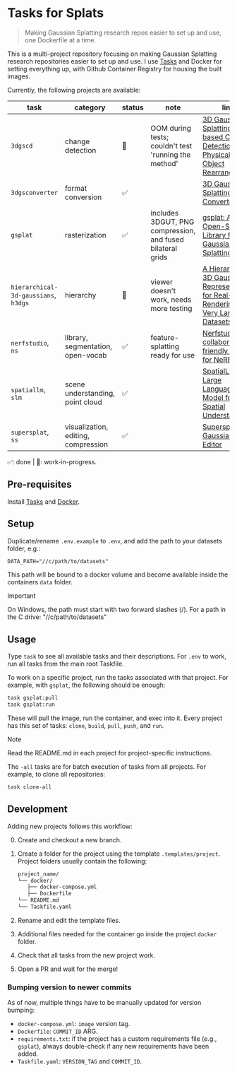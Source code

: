 # Tasks for Splats

> Making Gaussian Splatting research repos easier to set up and use, one Dockerfile at a time.

This is a multi-project repository focusing on making Gaussian Splatting research repositories easier to set up and use. I use [Tasks](https://taskfile.dev/) and Docker for setting everything up, with Github Container Registry for housing the built images.

Currently, the following projects are available:

| **task**                             | **category**                        | **status** | **note**                                             | **link**                                                                                                                                                  |
| ------------------------------------ | ----------------------------------- | ---------- | ---------------------------------------------------- | --------------------------------------------------------------------------------------------------------------------------------------------------------- |
| `3dgscd`                             | change detection                    | 🚧         | OOM during tests; couldn't test 'running the method' | [3D Gaussian Splatting-based Change Detection for Physical Object Rearrangement](https://github.com/520xyxyzq/3DGS-CD/tree/main)                          |
| `3dgsconverter`                      | format conversion                   | ✅         |                                                      | [3D Gaussian Splatting Converter](https://github.com/francescofugazzi/3dgsconverter)                                                                      |
| `gsplat`                             | rasterization                       | ✅         | includes 3DGUT, PNG compression, and fused bilateral grids | [gsplat: An Open-Source Library for Gaussian Splatting](https://github.com/nerfstudio-project/gsplat)                                                     |
| `hierarchical-3d-gaussians`, `h3dgs` | hierarchy                           | 🚧         | viewer doesn't work, needs more testing              | [A Hierarchical 3D Gaussian Representation for Real-Time Rendering of Very Large Datasets](https://repo-sam.inria.fr/fungraph/hierarchical-3d-gaussians/) |
| `nerfstudio`, `ns`                   | library, segmentation, open-vocab   | ✅         | feature-splatting ready for use                      | [Nerfstudio: A collaboration friendly studio for NeRFs](https://docs.nerf.studio/index.html)                                                              |
| `spatiallm`, `slm`                   | scene understanding, point cloud    | ✅         |                                                      | [SpatialLM: Large Language Model for Spatial Understanding](https://manycore-research.github.io/SpatialLM/)                                               |
| `supersplat`, `ss`                   | visualization, editing, compression | ✅         |                                                      | [Supersplat: 3D Gaussian Splat Editor](https://github.com/playcanvas/supersplat)                                                                          |

✅: done | 🚧: work-in-progress.

## Pre-requisites

Install [Tasks](https://taskfile.dev/installation/) and [Docker](https://docs.docker.com/engine/install/).

## Setup

Duplicate/rename `.env.example` to `.env`, and add the path to your datasets folder, e.g.:

```txt
DATA_PATH="//c/path/to/datasets"
```

This path will be bound to a docker volume and become available inside the containers `data` folder.

> [!IMPORTANT]
> On Windows, the path must start with two forward slashes (/). For a path in the C drive: "//c/path/to/datasets"

## Usage

Type `task` to see all available tasks and their descriptions. For `.env` to work, run all tasks from the main root Taskfile.

To work on a specific project, run the tasks associated with that project. For example, with `gsplat`, the following should be enough:

```bash
task gsplat:pull
task gsplat:run
```

These will pull the image, run the container, and exec into it. Every project has this set of tasks: `clone`, `build`, `pull`, `push`, and `run`.

> [!NOTE]
> Read the README.md in each project for project-specific instructions.

The `-all` tasks are for batch execution of tasks from all projects. For example, to clone all repositories:

```bash
task clone-all
```

## Development

Adding new projects follows this workflow:

0. Create and checkout a new branch.
1. Create a folder for the project using the template `.templates/project`. Project folders usually contain the following:

   ```txt
   project_name/
   └── docker/
      ├── docker-compose.yml
      ├── Dockerfile
   └── README.md
   └── Taskfile.yaml
   ```

2. Rename and edit the template files.
3. Additional files needed for the container go inside the project `docker` folder.
4. Check that all tasks from the new project work.
5. Open a PR and wait for the merge!

### Bumping version to newer commits

As of now, multiple things have to be manually updated for version bumping:

- `docker-compose.yml`: `image` version tag.
- `Dockerfile`: `COMMIT_ID` ARG.
- `requirements.txt`: if the project has a custom requirements file (e.g., `gsplat`), always double-check if any new requirements have been added.
- `Taskfile.yaml`: `VERSION_TAG` and `COMMIT_ID`.
